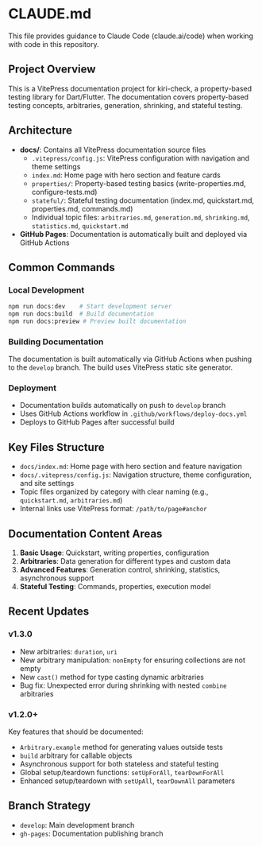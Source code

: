 # CLAUDE.md

This file provides guidance to Claude Code (claude.ai/code) when working with code in this repository.

## Project Overview

This is a VitePress documentation project for kiri-check, a property-based testing library for Dart/Flutter. The documentation covers property-based testing concepts, arbitraries, generation, shrinking, and stateful testing.

## Architecture

- **docs/**: Contains all VitePress documentation source files
  - `.vitepress/config.js`: VitePress configuration with navigation and theme settings
  - `index.md`: Home page with hero section and feature cards
  - `properties/`: Property-based testing basics (write-properties.md, configure-tests.md)
  - `stateful/`: Stateful testing documentation (index.md, quickstart.md, properties.md, commands.md)
  - Individual topic files: `arbitraries.md`, `generation.md`, `shrinking.md`, `statistics.md`, `quickstart.md`
- **GitHub Pages**: Documentation is automatically built and deployed via GitHub Actions

## Common Commands

### Local Development
```bash
npm run docs:dev    # Start development server
npm run docs:build  # Build documentation
npm run docs:preview # Preview built documentation
```

### Building Documentation
The documentation is built automatically via GitHub Actions when pushing to the `develop` branch. The build uses VitePress static site generator.

### Deployment
- Documentation builds automatically on push to `develop` branch
- Uses GitHub Actions workflow in `.github/workflows/deploy-docs.yml`
- Deploys to GitHub Pages after successful build

## Key Files Structure

- `docs/index.md`: Home page with hero section and feature navigation
- `docs/.vitepress/config.js`: Navigation structure, theme configuration, and site settings
- Topic files organized by category with clear naming (e.g., `quickstart.md`, `arbitraries.md`)
- Internal links use VitePress format: `/path/to/page#anchor`

## Documentation Content Areas

1. **Basic Usage**: Quickstart, writing properties, configuration
2. **Arbitraries**: Data generation for different types and custom data
3. **Advanced Features**: Generation control, shrinking, statistics, asynchronous support
4. **Stateful Testing**: Commands, properties, execution model

## Recent Updates

### v1.3.0
- New arbitraries: `duration`, `uri`
- New arbitrary manipulation: `nonEmpty` for ensuring collections are not empty
- New `cast()` method for type casting dynamic arbitraries
- Bug fix: Unexpected error during shrinking with nested `combine` arbitraries

### v1.2.0+
Key features that should be documented:
- `Arbitrary.example` method for generating values outside tests
- `build` arbitrary for callable objects
- Asynchronous support for both stateless and stateful testing
- Global setup/teardown functions: `setUpForAll`, `tearDownForAll`
- Enhanced setup/teardown with `setUpAll`, `tearDownAll` parameters

## Branch Strategy

- `develop`: Main development branch
- `gh-pages`: Documentation publishing branch
